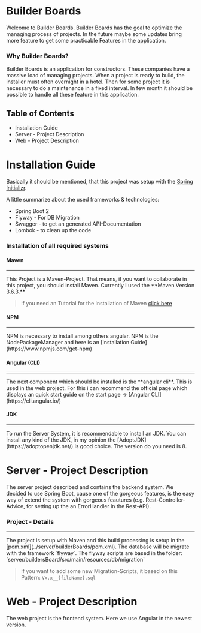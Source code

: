 # Builder Boards

Welcome to Builder Boards. Builder Boards has the goal to optimize the managing process of projects. In the future maybe some updates bring more feature to get some practicable Features in the application. 

### Why Builder Boards? 
Builder Boards is an application for constructors. These companies have a massive load of managing projects. When a project is ready to build, the installer must often overnight in a hotel. Then for some project it is necessary to do a maintenance in a fixed interval. In few month it should be possible to handle all these feature in this application.

## Table of Contents
* Installation Guide
* Server - Project Description
* Web - Project Description

# Installation Guide
Basically it should be mentioned, that this project was setup with the [Spring Initializr]([https://start.spring.io/](https://start.spring.io/)).

A little summarize about the used frameworks & technologies:
* Spring Boot 2
* Flyway - For DB Migration
* Swagger - to get an generated API-Documentation
* Lombok - to clean up the code

### Installation of all required systems

#### Maven
<hr>
This Project is a Maven-Project. That means, if you want to collaborate in this project, you should install Maven. Currently I used the **Maven Version 3.6.3.** 

> If you need an Tutorial for the Installation of Maven [click here]([https://maven.apache.org/install.html](https://maven.apache.org/install.html))


#### NPM
<hr> 
NPM is necessary to install among others angular. NPM is the NodePackageManager and here is an [Installation Guide](https://www.npmjs.com/get-npm)

#### Angular (CLI)
<hr>
The next component which should be installed is the **angular cli**. This is used in the web project. For this i can recommend the official page which displays an quick start guide on the start page -> [Angular CLI](https://cli.angular.io/)

#### JDK
<hr>
To run the Server System, it is recommendable to install an JDK. You can install any kind of the JDK, in my opinion the [AdoptJDK](https://adoptopenjdk.net/) is good choice. The version do you need is 8.

# Server - Project Description
The server project described and contains the backend system. We decided to use Spring Boot, cause one of the gorgeous features, is the easy way of extend the system with gorgeous feautures (e.g. Rest-Controller-Advice, for setting up the an ErrorHandler in the Rest-API).

### Project - Details
<hr>
The project is setup with Maven and this build processing is setup in the [pom.xml](../server/builderBoards/pom.xml). The database will be migrate with the framework `flyway`. The flyway scripts are based in the folder: `server/buildersBoard/src/main/resources/db/migration`

> If you want to add some new Migration-Scripts, it based on this Pattern: `Vx.x__{fileName}.sql`



# Web - Project Description
The web project is the frontend system. Here we use Angular in the newest version.